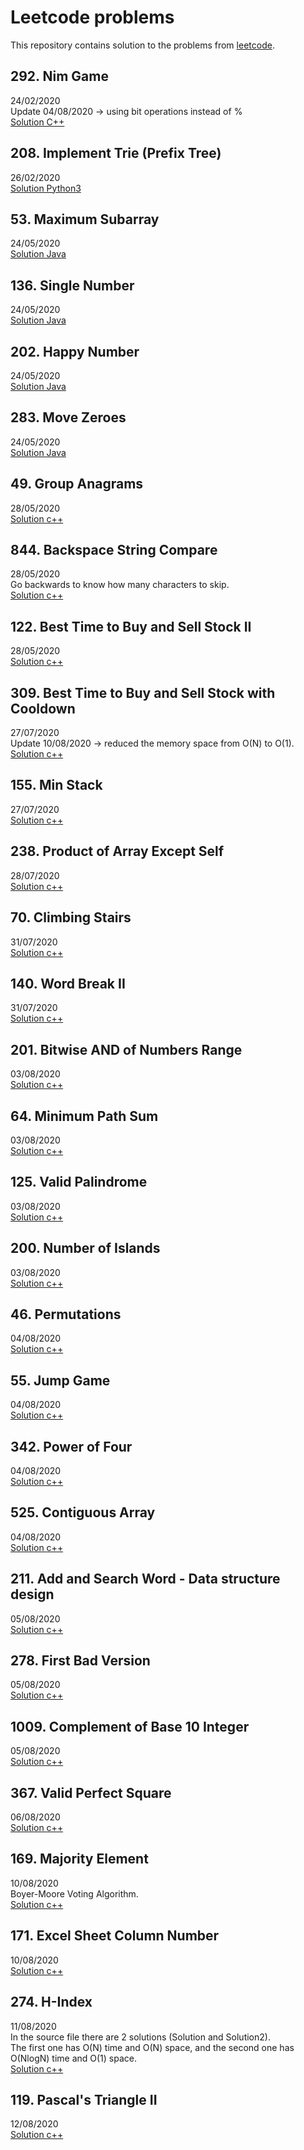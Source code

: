 # Leetcode problems
This repository contains solution to the problems from [leetcode](www.leetcode.com).

## 292. Nim Game
24/02/2020 \
Update 04/08/2020 -> using bit operations instead of % \
[Solution C++](C++/292-nim-game.cpp)

## 208. Implement Trie (Prefix Tree)
26/02/2020 \
[Solution Python3](Python3/208-implement-trie-prefix-tree.py)

## 53. Maximum Subarray
24/05/2020 \
[Solution Java](Java/53-maximum-subarray.java)

## 136. Single Number
24/05/2020 \
[Solution Java](Java/136-single-number.java)

## 202. Happy Number
24/05/2020 \
[Solution Java](Java/202-happy-number.java)

## 283. Move Zeroes
24/05/2020 \
[Solution Java](Java/283-move-zeroes.java)

## 49. Group Anagrams
28/05/2020 \
[Solution c++](C++/49-group-anagrams.cpp)

## 844. Backspace String Compare
28/05/2020 \
Go backwards to know how many characters to skip. \
[Solution c++](C++/844-backspace-string-compare.cpp)

## 122. Best Time to Buy and Sell Stock II
28/05/2020 \
[Solution c++](C++/122-best-time-to-buy-and-sell-stock-ii.cpp)

## 309. Best Time to Buy and Sell Stock with Cooldown
27/07/2020 \
Update 10/08/2020 -> reduced the memory space from O(N) to O(1). \
[Solution c++](C++/309-best-time-to-buy-and-sell-stock-with-cooldown.cpp)

## 155. Min Stack
27/07/2020 \
[Solution c++](C++/155-min-stack.cpp)

## 238. Product of Array Except Self
28/07/2020 \
[Solution c++](C++/238-product-of-array-except-self.cpp)

## 70. Climbing Stairs
31/07/2020 \
[Solution c++](C++/70-climbing-stairs.cpp)

## 140. Word Break II
31/07/2020 \
[Solution c++](C++/140-word-break-ii.cpp)

## 201. Bitwise AND of Numbers Range
03/08/2020 \
[Solution c++](C++/201-bitwise-and-of-numbers-range.cpp)

## 64. Minimum Path Sum
03/08/2020 \
[Solution c++](C++/64-minimum-path-sum.cpp)

## 125. Valid Palindrome
03/08/2020 \
[Solution c++](C++/125-valid-palindrome.cpp)

## 200. Number of Islands
03/08/2020 \
[Solution c++](C++/200-number-of-islands.cpp)

## 46. Permutations
04/08/2020 \
[Solution c++](C++/46-permutations.cpp)

## 55. Jump Game
04/08/2020 \
[Solution c++](C++/55-jump-game.cpp)

## 342. Power of Four
04/08/2020 \
[Solution c++](C++/342-power-of-four.cpp)

## 525. Contiguous Array
04/08/2020 \
[Solution c++](C++/525-contiguous-array.cpp)

## 211. Add and Search Word - Data structure design
05/08/2020 \
[Solution c++](C++/211-add-and-search-word-data-structure-design.cpp)

## 278. First Bad Version
05/08/2020 \
[Solution c++](C++/278-first-bad-version.cpp)

## 1009. Complement of Base 10 Integer
05/08/2020 \
[Solution c++](C++/1009-complement-of-base-10-integer.cpp)

## 367. Valid Perfect Square
06/08/2020 \
[Solution c++](C++/367-valid-perfect-square.cpp)

## 169. Majority Element
10/08/2020 \
Boyer-Moore Voting Algorithm. \
[Solution c++](C++/169-majority-element.cpp)

## 171. Excel Sheet Column Number
10/08/2020 \
[Solution c++](C++/171-excel-sheet-column-number.cpp)

## 274. H-Index
11/08/2020 \
In the source file there are 2 solutions (Solution and Solution2). \
The first one has O(N) time and O(N) space, and the second one has O(NlogN) time and O(1) space. \
[Solution c++](C++/274-h-index.cpp)

## 119. Pascal's Triangle II
12/08/2020 \
[Solution c++](C++/119-pascals-triangle-ii.cpp)